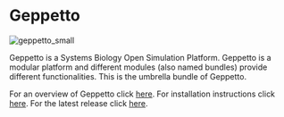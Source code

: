 # Geppetto

![geppetto_small](https://f.cloud.github.com/assets/81127/753966/2be24fee-e57b-11e2-9e64-cee1651ec053.png)

Geppetto is a Systems Biology Open Simulation Platform.
Geppetto is a modular platform and different modules (also named bundles) provide different functionalities.
This is the umbrella bundle of Geppetto.

For an overview of Geppetto click [here](https://github.com/openworm/OpenWorm/wiki/Geppetto--Overview).
For installation instructions click [here](https://github.com/openworm/OpenWorm/wiki/Geppetto---Install-instructions).
For the latest release click [here](https://github.com/openworm/org.geppetto/releases/).


